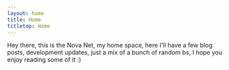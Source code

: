 ```yaml
---
layout: home
title: Home
titletop: Home
---
```


Hey there, this is the Nova Net, my home space, here I'll have a few blog posts, development updates, just a mix of a bunch of random bs, I hope you enjoy reading some of it :)
